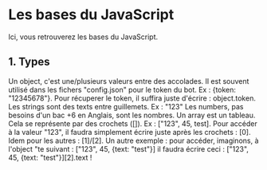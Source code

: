 # Les bases du JavaScript
Ici, vous retrouverez les bases du JavaScript.

## 1. Types
Un object, c'est une/plusieurs valeurs entre des accolades. Il est souvent utilisé dans les fichers "config.json" pour le token du bot. Ex : {token: "12345678"}. Pour récuperer le token, il suffira juste d'écrire : object.token.
Les strings sont des texts entre guillemets. Ex :  "123"
Les numbers, pas besoins d'un bac +6 en Anglais, sont les nombres.
Un array est un tableau. Cela se représente par des crochets ([]). Ex : ["123", 45, test]. Pour accéder à la valeur "123", il faudra simplement écrire juste après les crochets : [0]. Idem pour les autres : [1]/[2]. Un autre exemple : pour accéder, imaginons, à l'object "te suivant : ["123", 45, {text: "test"}] il faudra écrire ceci : ["123", 45, {text: "test"}][2].text !
